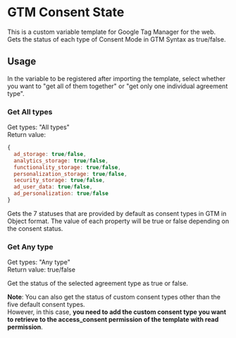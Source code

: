 # GTM Consent State
This is a custom variable template for Google Tag Manager for the web.  
Gets the status of each type of Consent Mode in GTM Syntax as true/false.

## Usage
In the variable to be registered after importing the template, select whether you want to "get all of them together" or "get only one individual agreement type".

### Get All types
Get types: "All types"  
Return value:
```js
{  
  ad_storage: true/false,  
  analytics_storage: true/false,  
  functionality_storage: true/false,  
  personalization_storage: true/false,  
  security_storage: true/false,
  ad_user_data: true/false,
  ad_personalization: true/false
}
```

Gets the 7 statuses that are provided by default as consent types in GTM in Object format.
The value of each property will be true or false depending on the consent status.

### Get Any type
Get types: "Any type"  
Return value: true/false

Get the status of the selected agreement type as true or false.

**Note**: You can also get the status of custom consent types other than the five default consent types.  
However, in this case, **you need to add the custom consent type you want to retrieve to the access_consent permission of the template with read permission**.

